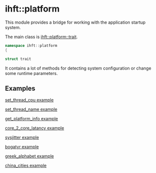# ihft::platform

This module provides a bridge for working with the application startup system.

The main class is [ihft::platform::trait](include/platform/platform.h).

```cpp
namespace ihft::platform
{

struct trait
```

It contains a lot of methods for detecting system configuration or change some runtime parameters.

## Examples

[set_thread_cpu example](example/set_thread_cpu.cpp)

[set_thread_name example](example/set_thread_name.cpp)

[get_platform_info example](example/get_platform_info.cpp)

[core_2_core_latancy example](example/core_2_core_latancy.cpp)

[sysjitter example](example/sysjitter.cpp)

[bogatyr example](example/bogatyr.cpp)

[greek_alphabet example](example/greek_alphabet.cpp)

[china_cities example](example/china_cities.cpp)
